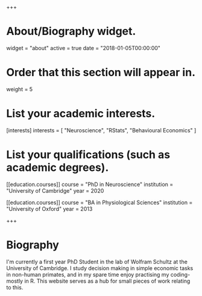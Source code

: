 +++
# About/Biography widget.
widget = "about"
active = true
date = "2018-01-05T00:00:00"

# Order that this section will appear in.
weight = 5

# List your academic interests.
[interests]
  interests = [
    "Neuroscience",
    "RStats",
    "Behavioural Economics"
  ]

# List your qualifications (such as academic degrees).
[[education.courses]]
  course = "PhD in Neuroscience"
  institution = "University of Cambridge"
  year = 2020

[[education.courses]]
  course = "BA in Physiological Sciences"
  institution = "University of Oxford"
  year = 2013
 
+++

# Biography

I'm currently a first year PhD Student in the lab of Wolfram Schultz at the University of Cambridge. I study decision making in simple economic tasks in non-human primates, and in my spare time enjoy practising my coding- mostly in R. This website serves as a hub for small pieces of work relating to this.
